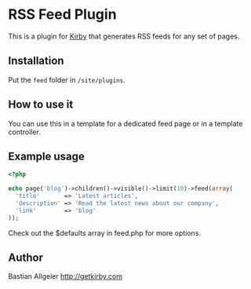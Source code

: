 # RSS Feed Plugin

This is a plugin for [Kirby](http://getkirby.com/) that generates RSS feeds for any set of pages.

## Installation

Put the `feed` folder in `/site/plugins`.

## How to use it

You can use this in a template for a dedicated feed page or in a template controller.

## Example usage

```php
<?php

echo page('blog')->children()->visible()->limit(10)->feed(array(
  'title'       => 'Latest articles',
  'description' => 'Read the latest news about our company',
  'link'        => 'blog'
));
```

Check out the $defaults array in feed.php for more options.

## Author

Bastian Allgeier <http://getkirby.com>
